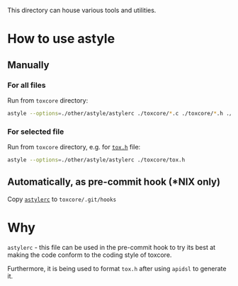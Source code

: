 This directory can house various tools and utilities.

# How to use astyle

## Manually

### For all files

Run from ``toxcore`` directory:
```bash
astyle --options=./other/astyle/astylerc ./toxcore/*.c ./toxcore/*.h ./testing/*.c ./toxav/*.c ./toxav/*.h ./other/*.c ./other/bootstrap_daemon/*.c ./toxencryptsave/*.c ./toxencryptsave/*.h ./auto_tests/*.c
```

### For selected file

Run from ``toxcore`` directory, e.g. for [``tox.h``](/toxcore/tox.h) file:
```bash
astyle --options=./other/astyle/astylerc ./toxcore/tox.h
```


## Automatically, as pre-commit hook (*NIX only)

Copy [``astylerc``](/other/astyle/astylerc) to ``toxcore/.git/hooks``



# Why

``astylerc`` - this file can be used in the pre-commit hook to try its best at making the code conform to the coding style of toxcore.

Furthermore, it is being used to format ``tox.h`` after using ``apidsl`` to generate it.
